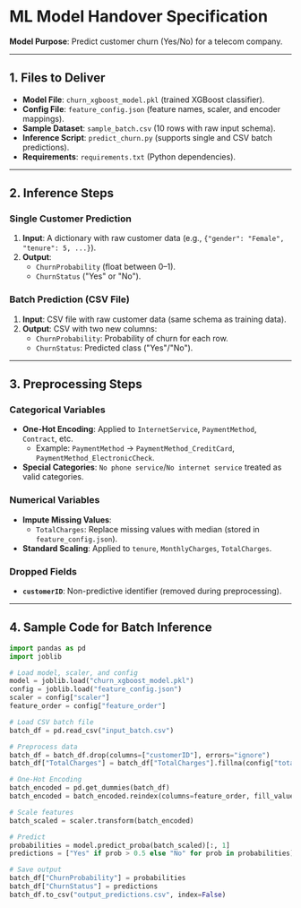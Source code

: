 # ML Model Handover Specification  
**Model Purpose**: Predict customer churn (Yes/No) for a telecom company.  

---

## 1. Files to Deliver  
- **Model File**: `churn_xgboost_model.pkl` (trained XGBoost classifier).  
- **Config File**: `feature_config.json` (feature names, scaler, and encoder mappings).  
- **Sample Dataset**: `sample_batch.csv` (10 rows with raw input schema).  
- **Inference Script**: `predict_churn.py` (supports single and CSV batch predictions).  
- **Requirements**: `requirements.txt` (Python dependencies).  

---

## 2. Inference Steps  

### Single Customer Prediction  
1. **Input**: A dictionary with raw customer data (e.g., `{"gender": "Female", "tenure": 5, ...}`).  
2. **Output**:  
   - `ChurnProbability` (float between 0–1).  
   - `ChurnStatus` ("Yes" or "No").  

### Batch Prediction (CSV File)  
1. **Input**: CSV file with raw customer data (same schema as training data).  
2. **Output**: CSV with two new columns:  
   - `ChurnProbability`: Probability of churn for each row.  
   - `ChurnStatus`: Predicted class ("Yes"/"No").  

---

## 3. Preprocessing Steps  

### Categorical Variables  
- **One-Hot Encoding**: Applied to `InternetService`, `PaymentMethod`, `Contract`, etc.  
  - Example: `PaymentMethod` → `PaymentMethod_CreditCard`, `PaymentMethod_ElectronicCheck`.  
- **Special Categories**: `No phone service`/`No internet service` treated as valid categories.  

### Numerical Variables  
- **Impute Missing Values**:  
  - `TotalCharges`: Replace missing values with median (stored in `feature_config.json`).  
- **Standard Scaling**: Applied to `tenure`, `MonthlyCharges`, `TotalCharges`.  

### Dropped Fields  
- **`customerID`**: Non-predictive identifier (removed during preprocessing).  

---

## 4. Sample Code for Batch Inference  

```python  
import pandas as pd  
import joblib  

# Load model, scaler, and config  
model = joblib.load("churn_xgboost_model.pkl")  
config = joblib.load("feature_config.json")  
scaler = config["scaler"]  
feature_order = config["feature_order"]  

# Load CSV batch file  
batch_df = pd.read_csv("input_batch.csv")  

# Preprocess data  
batch_df = batch_df.drop(columns=["customerID"], errors="ignore")  
batch_df["TotalCharges"] = batch_df["TotalCharges"].fillna(config["total_charges_median"])  

# One-Hot Encoding  
batch_encoded = pd.get_dummies(batch_df)  
batch_encoded = batch_encoded.reindex(columns=feature_order, fill_value=0)  

# Scale features  
batch_scaled = scaler.transform(batch_encoded)  

# Predict  
probabilities = model.predict_proba(batch_scaled)[:, 1]  
predictions = ["Yes" if prob > 0.5 else "No" for prob in probabilities]  

# Save output  
batch_df["ChurnProbability"] = probabilities  
batch_df["ChurnStatus"] = predictions  
batch_df.to_csv("output_predictions.csv", index=False)  

